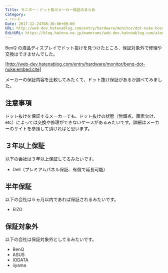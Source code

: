 ```yaml
---
Title: モニター：ドット抜けメーカー保証のまとめ
Category:
- ハード
Date: 2017-12-24T08:30:00+09:00
URL: http://web-dev.hatenablog.com/entry/hardware/monitor/dot-nuke-hosyou
EditURL: https://blog.hatena.ne.jp/mamorums/web-dev.hatenablog.com/atom/entry/8599973812325827038
---
```


BenQ の液晶ディスプレイでドット抜けを見つけたところ、保証対象外で修理や交換はできませんでした。

[http://web-dev.hatenablog.com/entry/hardware/monitor/benq-dot-nuke:embed:cite]

メーカーの保証内容を比較してみたくて、ドット抜け保証があるか調べてみました。


## 注意事項
ドット抜けを保証するメーカーでも、ドット抜けの状態（無輝点、画素欠け、etc）によっては交換や修理ができないケースがあるみたいです。詳細はメーカーのサイトを参照して頂ければと思います。


## ３年以上保証
以下の会社は３年以上保証してるみたいです。

- Dell（プレミアムパネル保証、有償で延長可能）


## 半年保証
以下の会社は６ヵ月以内であれば保証されるみたいです。

- EIZO


## 保証対象外
以下の会社は保証対象外としてるみたいです。

- BenQ
- ASUS
- IODATA
- iiyama

